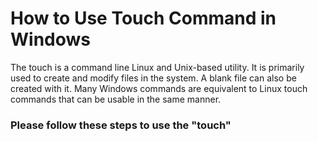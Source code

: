 # How to Use Touch Command in Windows

The touch is a command line Linux and Unix-based utility. It is primarily used to create and modify files in the system. A blank file can also be created with it. Many Windows commands are equivalent to Linux touch commands that can be usable in the same manner.

### Please follow these steps to use the "touch"

